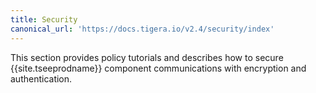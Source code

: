 ```yaml
---
title: Security
canonical_url: 'https://docs.tigera.io/v2.4/security/index'
---
```


This section provides policy tutorials and describes how to secure {{site.tseeprodname}} component
communications with encryption and authentication.
